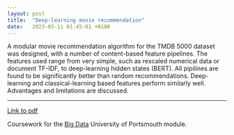 ```yaml
---
layout: post
title:  "Deep-learning movie recommendation"
date:   2023-05-11 01:45:01 +0100
---
```


A modular movie recommendation algorithm for the TMDB 5000 dataset was designed, with a number of content-based
feature pipelines. The features used range from very simple, such as rescaled numerical data or document TF-IDF, to deep-learning
hidden states (BERT). All pipilines are found to be significantly better than random recommendations. Deep-learning and
classical-learning based features perform similarly well. Advantages and limitations are discussed.

---

[Link to pdf](https://drive.google.com/file/d/1TMuxK-WSw0QPAPsj3bo7StRpPOw3eV0z/view?usp=sharing)

Coursework for the [Big Data](https://course-module-catalog.port.ac.uk/#/moduleDetail/M26485/2022%2F23)
University of Portsmouth module.
